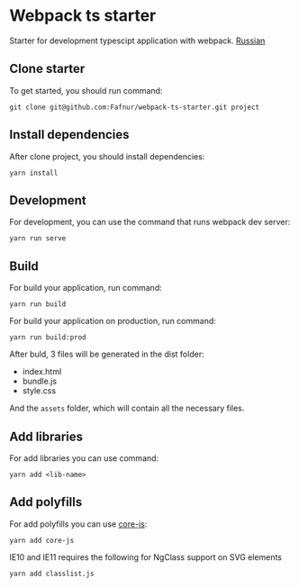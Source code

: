 # Webpack ts starter

Starter for development typescipt application with webpack. [Russian](./docs/ru.md)

## Clone starter

To get started, you should run command:

```shell script
git clone git@github.com:Fafnur/webpack-ts-starter.git project
```

## Install dependencies

After clone project, you should install dependencies:

```shell script
yarn install
```

## Development

For development, you can use the command that runs webpack dev server:

```shell script
yarn run serve
```

## Build 

For build your application, run command:

```shell script
yarn run build
```

For build your application on production, run command:

```shell script
yarn run build:prod
```

After buld, 3 files will be generated in the dist folder:

- index.html
- bundle.js
- style.css

And the `assets` folder, which will contain all the necessary files.

## Add libraries

For add libraries you can use command:

```shell script
yarn add <lib-name>
``` 

## Add polyfills

For add polyfills you can use [core-js](https://github.com/zloirock/core-js):

```shell script
yarn add core-js
``` 

IE10 and IE11 requires the following for NgClass support on SVG elements

```shell script
yarn add classlist.js
``` 
